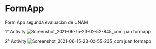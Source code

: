 # FormApp
Form App segunda evaluación de UNAM

1° Activity
![Screenshot_2021-06-15-23-02-52-845_com juan formapp](https://user-images.githubusercontent.com/18150839/122156408-892a4b80-ce2e-11eb-9db6-e17b04ad3b0f.jpg)


2° Activity
![Screenshot_2021-06-15-23-02-55-235_com juan formapp](https://user-images.githubusercontent.com/18150839/122156298-554f2600-ce2e-11eb-9a7d-703b9ec04ea6.jpg)

